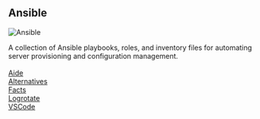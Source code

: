 Ansible
-------

![Ansible](https://skillicons.dev/icons?i=ansible) <br>

A collection of Ansible playbooks, roles, and inventory files for automating server provisioning and configuration management. <br>
<br>
[Aide](https://github.com/itscturner/ansible/tree/main/roles/aide) <br>
[Alternatives](https://github.com/itscturner/ansible/tree/main/roles/alternatives) <br>
[Facts](https://github.com/itscturner/ansible/tree/main/roles/facts) <br>
[Logrotate](https://github.com/itscturner/ansible/tree/main/roles/logrotate) <br>
[VSCode](https://github.com/itscturner/ansible/tree/main/roles/vscode) <br>
